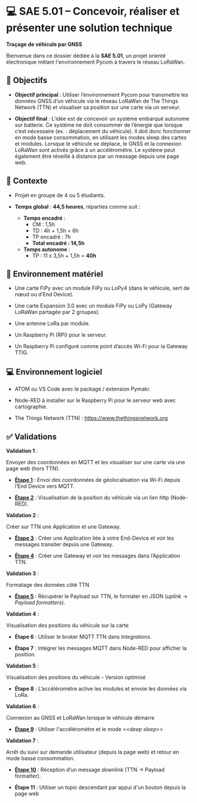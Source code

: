 # 💻 SAE 5.01 – Concevoir, réaliser et présenter une solution technique

**Traçage de véhicule par GNSS**

Bienvenue dans ce dossier dédiée à la **SAE 5.01**, un projet orienté électronique mêlant l'environnement Pycom à travers le réseau LoRaWan.

## 🎯 Objectifs

- **Objectif principal** :
Utiliser l’environnement Pycom pour transmettre les données GNSS d’un véhicule via le réseau LoRaWan de The Things Network (TTN) et visualiser sa position sur une carte via un serveur.

- **Objectif final** :
L’idée est de concevoir un système embarqué autonome sur batterie. Ce système ne doit consommer de l’énergie que lorsque c’est nécessaire (ex. : déplacement du véhicule).
Il doit donc fonctionner en mode basse consommation, en utilisant les modes sleep des cartes et modules. Lorsque le véhicule se déplace, le GNSS et la connexion LoRaWan sont activés grâce à un accéléromètre.
Le système peut également être réveillé à distance par un message depuis une page web.

## 📍 Contexte

- Projet en groupe de 4 ou 5 étudiants.

- **Temps global** : **44,5 heures**, réparties comme suit :
    - **Temps encadré** :
      - CM : 1,5h
      - TD : 4h + 1,5h = 6h
      - TP encadré : 7h
      - **Total encadré : 14,5h**
  - **Temps autonome** :
      - TP : 11 x 3,5h + 1,5h = **40h**

## 🧰 Environnement matériel

- Une carte FiPy avec un module FiPy ou LoPy4 (dans le véhicule, sert de nœud ou d’End Device).

- Une carte Expansion 3.0 avec un module FiPy ou LoPy (Gateway LoRaWan partagée par 2 groupes).

- Une antenne LoRa par module.

- Un Raspberry Pi (RPi) pour le serveur.

- Un Raspberry Pi configuré comme point d’accès Wi-Fi pour la Gateway TTIG.

## 💻 Environnement logiciel

- ATOM ou VS Code avec le package / extension Pymakr.

- Node-RED à installer sur le Raspberry Pi pour le serveur web avec cartographie.

- The Things Network (TTN) : https://www.thethingsnetwork.org

## ✅ Validations

**Validation 1** :

Envoyer des coordonnées en MQTT et les visualiser sur une carte via une page web (hors TTN).

- **[Étape 1](https://github.com/ThomasRubio/Portfolio/blob/main/SAE/SAE_5.01/etape1)** : Envoi des coordonnées de géolocalisation via Wi-Fi depuis l’End Device vers MQTT.
  
- **[Étape 2](https://github.com/ThomasRubio/Portfolio/blob/main/SAE/SAE_5.01/etape2)** : Visualisation de la position du véhicule via un lien http (Node-RED).

**Validation 2** :

Créer sur TTN une Application et une Gateway.

- **[Étape 3](https://github.com/ThomasRubio/Portfolio/blob/main/SAE/SAE_5.01/etape3)** : Créer une Application liée à votre End-Device et voir les messages transiter depuis une Gateway.

- **[Étape 4](https://github.com/ThomasRubio/Portfolio/blob/main/SAE/SAE_5.01/etape4)** : Créer une Gateway et voir les messages dans l’Application TTN.

**Validation 3** :

Formatage des données côté TTN

- **[Étape 5](https://github.com/ThomasRubio/Portfolio/blob/main/SAE/SAE_5.01/etape5)** : Récupérer le Payload sur TTN, le formater en JSON (*uplink* → *Payload formatters*).

**Validation 4** :

Visualisation des positions du véhicule sur la carte

- **Étape 6** : Utiliser le broker MQTT TTN dans *Integrations*.

- **Étape 7** : Intégrer les messages MQTT dans Node-RED pour afficher la position.

**Validation 5** :

Visualisation des positions du véhicule - Version optimisé

- **Étape 8** : L’accéléromètre active les modules et envoie les données via LoRa.

**Validation 6** :

Connexion au GNSS et LoRaWan lorsque le véhicule démarre

- **[Étape 9](https://github.com/ThomasRubio/Portfolio/blob/main/SAE/SAE_5.01/etape9)** : Utiliser l'accéléromètre et le mode <<*deep sleep*>>

**Validation 7** :

Arrêt du suivi sur demande utilisateur (depuis la page web) et retour en mode basse consommation.

- **[Étape 10](https://github.com/ThomasRubio/Portfolio/blob/main/SAE/SAE_5.01/etape10)** : Réception d’un message *downlink* (TTN → Payload formatter).

- **Étape 11** : Utiliser un topic descendant par appui d'un bouton depuis la page web
